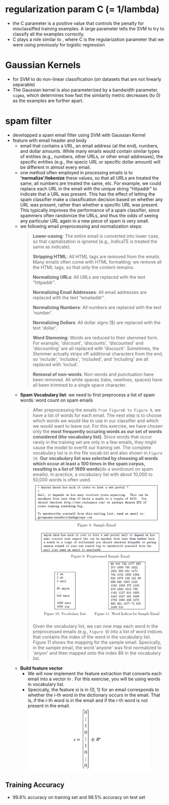 # regularization param C (= 1/lambda)
- the C parameter is a positive value that controls the penalty for misclassiffed training examples. A large  parameter tells the SVM to try to classify all the examples correctly. 
- C plays a role similar to , where C is the regularization parameter that we were using previously for logistic regression


# Gaussian Kernels
- for SVM to do non-linear classification (on datasets that are not linearly separable)
- The Gaussian kernel is also parameterized by a bandwidth parameter, `sigma`, which determines how fast the similarity metric decreases (to 0) as the examples are further apart.


# spam filter
- developped a spam email filter using SVM with Gaussian Kernel
- feature with email header and body
  - email that contains a URL, an email address (at the end), numbers, and dollar amounts. While many emails would contain similar types of entities (e.g., numbers, other URLs, or other email addresses), the specific entities (e.g., the specic URL or specific dollar amount) will be different in almost every email.
  - one method often employed in processing emails is to **'normalize'/tokenize** these values, so that all URLs are treated the same, all numbers are treated the same, etc. For example, we could replace each URL in the email with the unique string "httpaddr" to indicate that a URL was present. This has the effect of letting the spam classifier make a classification decision based on whether any URL was present, rather than whether a specific URL was present. This typically improves the performance of a spam classifier, since spammers often randomize the URLs, and thus the odds of seeing any particular URL again in a new piece of spam is very small.
  - we following email preprocessing and normalization steps:
    > **Lower-casing**: The entire email is converted into lower case, so that captialization is ignored (e.g., IndIcaTE is treated the same as indicate).
    > 
    > **Stripping HTML**: All HTML tags are removed from the emails. Many emails often come with HTML formatting; we remove all the HTML tags, so that only the content remains.
    > 
    > **Normalizing URLs**: All URLs are replaced with the text "httpaddr".
    > 
    > **Normalizing Email Addresses**: All email addresses are replaced with the text "emailaddr".
    > 
    > **Normalizing Numbers**: All numbers are replaced with the text 'number'.
    > 
    > **Normalizing Dollars**: All dollar signs ($) are replaced with the text 'dollar'.
    > 
    > **Word Stemming**: Words are reduced to their stemmed form. For example, 'discount', 'discounts', 'discounted' and 'discounting' are all replaced with 'discount'. Sometimes, the Stemmer actually strips off additional characters from the end, so 'include', 'includes', 'included', and 'including' are all replaced with 'includ'.
    > 
    > **Removal of non-words**: Non-words and punctuation have been removed. All white spaces (tabs, newlines, spaces) have all been trimmed to a single space character.
  - **Spam Vocabulary list**: we need to first preprocess a list of spam words: word count on spam emails
    > After preprocessing the emails `from Figure8 to Figure 9`, we have a list of words for each email. The next step is to choose which words we would like to use in our classifier and which we would want to leave out. For this exercise, we have chosen only the **most frequently occuring words as our set of words considered (the vocabulary list)**. Since words that occur rarely in the training set are only in a few emails, they might cause the model to overfit our training set. The complete vocabulary list is in the file vocab.txt and also shown in `Figure 10`. **Our vocabulary list was selected by choosing all words which occur at least a 100 times in the spam corpus, resulting in a list of 1899 words**(do a wordcount on spam emails). In practice, a vocabulary list with about 10,000 to 50,000 words is often used.
    ![](rsrc/7_fig8.png)
    ![](rsrc/7_fig9_10_11.png)
    >
    >  Given the vocabulary list, we can now map each word in the preprocessed emails (e.g., `Figure 9`) into a list of word indices that contains the index of the word in the vocabulary list. Figure 11 shows the mapping for the sample email. Specically, in the sample email, the word 'anyone' was first normalized to 'anyon' and then mapped onto the index 86 in the vocabulary list.
  - **Build feature vector**
    - We will now implement the feature extraction that converts each email into a vector in . For this exercise, you will be using words in vocabulary list.
    - Specically, the feature xi is in {0, 1} for an email corresponds to whether the i-th word in the dictionary occurs in the email. That is,  if the i-th word is in the email and  if the i-th word is not present in the email.
    ![](rsrc/7_emailFeature.png)

## Training Accuracy
- 99.8% accuracy on training set and 98.5% accuracy on test set 